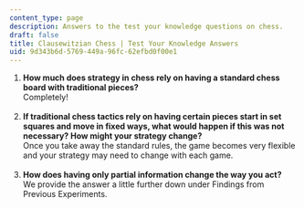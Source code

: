 ```yaml
---
content_type: page
description: Answers to the test your knowledge questions on chess.
draft: false
title: Clausewitzian Chess | Test Your Knowledge Answers
uid: 9d343b6d-5769-449a-96fc-62efbd0f00e1
---
```

1. **How much does strategy in chess rely on having a standard chess board with traditional pieces?**  
    Completely!  
     
2. **If traditional chess tactics rely on having certain pieces start in set squares and move in fixed ways, what would happen if this was not necessary? How might your strategy change?**  
    Once you take away the standard rules, the game becomes very flexible and your strategy may need to change with each game.  
     
3. **How does having only partial information change the way you act?**  
    We provide the answer a little further down under Findings from Previous Experiments.